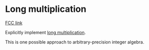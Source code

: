 # Long multiplication

[FCC link](https://www.freecodecamp.org/learn/coding-interview-prep/rosetta-code/long-multiplication)

Explicitly implement
[long multiplication](https://en.wikipedia.org/wiki/long%20multiplication).

This is one possible approach to arbitrary-precision integer algebra.
